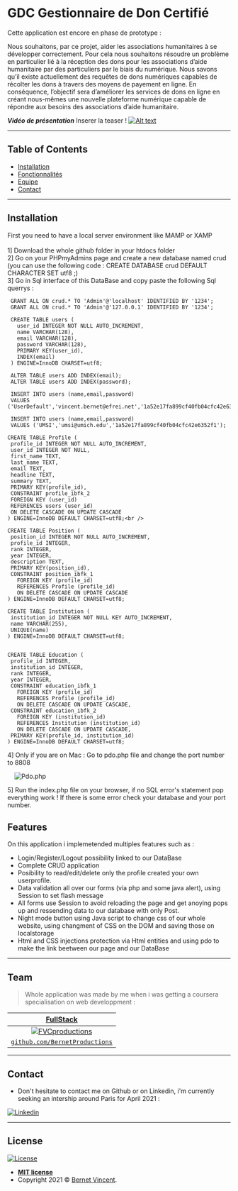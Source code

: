 # GDC Gestionnaire de Don Certifié

Cette application est encore en phase de prototype : 

Nous souhaitons, par ce projet, aider les associations humanitaires à se développer correctement. Pour cela nous souhaitons résoudre un problème en particulier lié à la réception des dons pour les associations d’aide humanitaire par des particuliers par le biais du numérique. 
Nous savons qu’il existe actuellement des requêtes de dons numériques capables de récolter les dons à travers des moyens de payement en ligne. En conséquence, l’objectif sera d’améliorer les services de dons en ligne en créant nous-mêmes une nouvelle plateforme numérique capable de répondre aux besoins des associations d’aide humanitaire. 


***Vidéo de présentation***
Inserer la teaser !
[![Alt text](https://img.youtube.com/vi/watch?v=J5qV5SJTtuc&ab_channel=VincentBernet/0.jpg)](https://www.youtube.com/watch?v=watch?v=J5qV5SJTtuc&ab_channel=VincentBernet)

---

## Table of Contents 

- [Installation](#installation)
- [Fonctionnalités](#features)
- [Equipe](#team)
- [Contact](#Contact)

---

## Installation

First you need to have a local server environment like MAMP or XAMP <br /><br />
1] Download the whole github folder in your htdocs folder <br />
2] Go on your PHPmyAdmins page and create a new database named crud <br />
(you can use the following code : CREATE DATABASE crud DEFAULT CHARACTER SET utf8 ;) <br />
3] Go in Sql interface of this DataBase and copy paste the following Sql querrys : <br />

 ```
  GRANT ALL ON crud.* TO 'Admin'@'localhost' IDENTIFIED BY '1234';
  GRANT ALL ON crud.* TO 'Admin'@'127.0.0.1' IDENTIFIED BY '1234';

  CREATE TABLE users (
    user_id INTEGER NOT NULL AUTO_INCREMENT,
    name VARCHAR(128),
    email VARCHAR(128),
    password VARCHAR(128),
    PRIMARY KEY(user_id),
    INDEX(email)
  ) ENGINE=InnoDB CHARSET=utf8;

  ALTER TABLE users ADD INDEX(email);
  ALTER TABLE users ADD INDEX(password);
  
  INSERT INTO users (name,email,password) 
  VALUES ('UserDefault','vincent.bernet@efrei.net','1a52e17fa899cf40fb04cfc42e6352f1');

  INSERT INTO users (name,email,password) 
  VALUES ('UMSI','umsi@umich.edu','1a52e17fa899cf40fb04cfc42e6352f1');
  
CREATE TABLE Profile (
  profile_id INTEGER NOT NULL AUTO_INCREMENT,
  user_id INTEGER NOT NULL,
  first_name TEXT,
  last_name TEXT,
  email TEXT,
  headline TEXT,
  summary TEXT,
  PRIMARY KEY(profile_id),
  CONSTRAINT profile_ibfk_2
  FOREIGN KEY (user_id)
  REFERENCES users (user_id)
  ON DELETE CASCADE ON UPDATE CASCADE
) ENGINE=InnoDB DEFAULT CHARSET=utf8;<br />

CREATE TABLE Position (
  position_id INTEGER NOT NULL AUTO_INCREMENT,
  profile_id INTEGER,
  rank INTEGER,
  year INTEGER,
  description TEXT,
  PRIMARY KEY(position_id),
  CONSTRAINT position_ibfk_1
    FOREIGN KEY (profile_id)
    REFERENCES Profile (profile_id)
    ON DELETE CASCADE ON UPDATE CASCADE
) ENGINE=InnoDB DEFAULT CHARSET=utf8;

CREATE TABLE Institution (
  institution_id INTEGER NOT NULL KEY AUTO_INCREMENT,
  name VARCHAR(255),
  UNIQUE(name)
) ENGINE=InnoDB DEFAULT CHARSET=utf8;


CREATE TABLE Education (
  profile_id INTEGER,
  institution_id INTEGER,
  rank INTEGER,
  year INTEGER,
  CONSTRAINT education_ibfk_1
    FOREIGN KEY (profile_id)
    REFERENCES Profile (profile_id)
    ON DELETE CASCADE ON UPDATE CASCADE,
  CONSTRAINT education_ibfk_2
    FOREIGN KEY (institution_id)
    REFERENCES Institution (institution_id)
    ON DELETE CASCADE ON UPDATE CASCADE,
  PRIMARY KEY(profile_id, institution_id)
) ENGINE=InnoDB DEFAULT CHARSET=utf8;

```

4] Only if you are on Mac : Go to pdo.php file and change the port number to 8808 <br/>

&nbsp;&nbsp;&nbsp; ![Pdo.php](Screenshot_ReadMe/Pdo.JPG)

5] Run the index.php file on your browser, if no SQL error's statement pop everything work !
If there is some error check your database and your port number.

## Features
On this application i implemetended multiples features such as :
 - Login/Register/Logout possibility linked to our DataBase
 - Complete CRUD application
 - Posibility to read/edit/delete only the profile created your own userprofile. 
 - Data validation all over our forms (via php and some java alert), using Session to set flash message
 - All forms use Session to avoid reloading the page and get anoying pops up and ressending data to our database with only Post.
 - Night mode button using Java script to change css of our whole website, using changment of CSS on the DOM and saving those on localstorage
 - Html and CSS injections protection via Html entities and using pdo to make the link beetween our page and our DataBase


---
## Team

> Whole application was made by me when i was getting a coursera specialisation on web developpment :

 <a href="https://github.com/VincentBernet.com" target="_blank">**FullStack**</a> |
|:---:|
| [![FVCproductions](https://avatars3.githubusercontent.com/u/54962581?s=300)](https://github.com/VincentBernet.com)    |
| <a target="_blank" rel="noopener noreferrer" href="https://github.com/VincentBernet">`github.com/BernetProductions`</a> |



---

## Contact
- Don't hesitate to contact me on Github or on Linkedin, i'm currently seeking an intership around Paris for April 2021 :

[![Linkedin](https://thelinkedinman.com/wp-content/uploads/2016/02/View-my-LinkedIn-profile-image-3-300x140.png)](https://www.linkedin.com/in/vincent-bernet-028a64193/)


---

## License

[![License](http://img.shields.io/:license-mit-blue.svg?style=flat-square)](http://badges.mit-license.org)

- **[MIT license](http://opensource.org/licenses/mit-license.php)**
- Copyright 2021 © <a href="https://www.linkedin.com/in/vincent-bernet-028a64193/" target="_blank">Bernet Vincent</a>.
